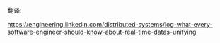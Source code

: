 

翻译:

https://engineering.linkedin.com/distributed-systems/log-what-every-software-engineer-should-know-about-real-time-datas-unifying
